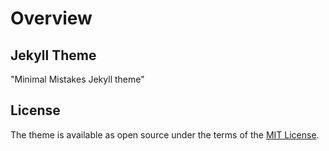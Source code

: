 # Overview

## Jekyll Theme

"Minimal Mistakes Jekyll theme"

## License

The theme is available as open source under the terms of the [MIT License](https://opensource.org/licenses/MIT).
